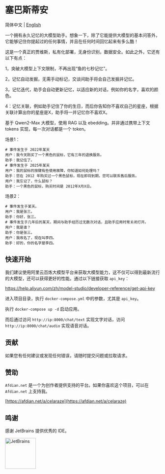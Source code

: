 # 塞巴斯蒂安

简体中文 | [English](README/README.en_US.md)

一个拥有永久记忆的大模型助手。想象一下，除了它能提供大模型的基本问答外，它能够记住你提起过的任何事情，并且在任何时间回忆起来有多么酷！

这是一个真正的贾维斯，私有化部署，无身份识别，数据安全。如此之外，它还有以下有点：

1，突破大模型上下文限制，不再出现“鱼的七秒记忆”。

2，记忆自动发掘，无需手动标记，交谈间助手将会自己发掘并记忆。

3，记忆迭代，助手会自动更新记忆，以适应新的对话，例如你的名字，喜欢的颜色。

4：记忆关联，例如助手记住了你的生日，而后你告知你不喜欢自己的星座，根据关联计算出你的星座是X，助手将一并记忆你不喜欢X。

基于 Qwen2-Max 大模型，使用 RAG 以及 ebedding。并非通过携带上下文 tokens 实现，每一次对话都是一个 token。

场景1：

```shell
# 事件发生于 2022年某天
用户：我今天刚买了一个黑色的鼠标，它有三年的退换服务。
助手：我记住了。
# 事件发生于 2025年某天
用户：我的鼠标的按键有些使用故障，你知道如何处理吗？
助手：您在 2012 年购买过一个黑色鼠标，现在即将到期，您可以联系售后服务。
用户：我忘记了，什么鼠标？
助手：一个黑色的鼠标，购买时间是 2012年X月X日。
```

场景2：

```shell
# 事件发生于某天。
用户：我是张三。
助手：你好，张三。
# 事件发生于几年后的某天，期间与助手经历过无数次对话，且助手应用时常关闭打开。
用户：我是谁？
助手：你是张三。
用户：我改名了，现在叫李四。
助手：好的，你的名字是李四。
```

## 快速开始

我们建议使用阿里云百炼大模型平台来获取大模型能力，这不仅可以得到最新流行的大模型，还可以获得更好的性能。通过以下链接获取
`api_key`：

https://help.aliyun.com/zh/model-studio/developer-reference/get-api-key

进入项目目录，执行 `docker-compose.yml` 中的参数，尤其是 `api_key`。

执行 `docker-compose up -d` 启动应用。

而后通过访问 `http://ip:8000/chat/text` 实现文字对话，访问 `http://ip:8000/chat/audio` 实现语音对话。

## 贡献

如果您有任何建议或发现任何错误，请随时提交问题或拉取请求。

## 赞助

`Afdian.net` 是一个为创作者提供支持的平台。如果你喜欢这个项目，可以在 `Afdian.net` 上支持我。

[https://afdian.net/a/celaraze](https://afdian.net/a/celaraze)

## 鸣谢

感谢 JetBrains 提供优秀的 IDE。

<a href="https://www.jetbrains.com/?from=cela" target="_blank">
    <img src="https://www.jetbrains.com/company/brand/img/jetbrains_logo.png" width="100" alt="JetBrains" />
</a>
